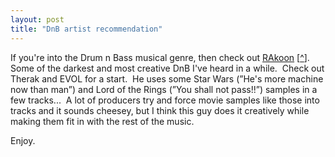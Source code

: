 ```yaml
---
layout: post
title: "DnB artist recommendation"
---
```


<p>If you're into the Drum n Bass musical genre, then check out <a href="http://www.soundclick.com/bands/3/rakoonmusic.htm">RAkoon</a> [<a href="http://www.soundclick.com/bands/3/rakoonmusic.htm" target="_blank">^</a>].&nbsp; Some of the darkest and most creative DnB I've heard in a while.&nbsp; Check out Therak and&nbsp;EVOL for a start.&nbsp; He uses some Star Wars (&#8221;He's more machine now than man&#8221;) and Lord of the Rings (&#8221;You shall not pass!!&#8221;) samples in a few tracks...&nbsp; A lot of producers try and force movie samples like those into tracks and it sounds cheesey, but I think this guy does it creatively while making them fit in with the rest of the music.&nbsp; </p>
<p>Enjoy.</p>
 

